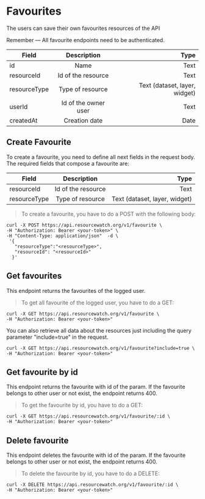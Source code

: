 # Favourites

The users can save their own favourites resources of the API

<aside class="notice">
Remember — All favourite endpoints need to be authenticated.
</aside>


| Field             | Description                                                                     | Type
| ------------------|:-----------------------------------------:                                      | -----:
| id                | Name                                                                            | Text
| resourceId        | Id of the resource                                                              | Text
| resourceType      | Type of resource                                                                | Text (dataset, layer, widget)
| userId            | Id of the owner user                                                            | Text
| createdAt         | Creation date                                                                   | Date



## Create Favourite

To create a favourite, you need to define all next fields in the request body. The required fields that compose a favourite are:

| Field             | Description                                                                     | Type
| ------------------|:-----------------------------------------:                                      | -----:
| resourceId        | Id of the resource                                                              | Text
| resourceType      | Type of resource                                                                | Text (dataset, layer, widget)


> To create a favourite, you have to do a POST with the following body:


```shell
curl -X POST https://api.resourcewatch.org/v1/favourite \
-H "Authorization: Bearer <your-token>" \
-H "Content-Type: application/json"  -d \
 '{
   "resourceType":"<resourceType>",
   "resourceId": "<resourceId>"
  }'
```

## Get favourites

This endpoint returns the favourites of the logged user.

> To get all favourite of the logged user, you have to do a GET:


```shell
curl -X GET https://api.resourcewatch.org/v1/favourite \
-H "Authorization: Bearer <your-token>"
```

You can also retrieve all data about the resources just including the query parameter "include=true" in the request.

```shell
curl -X GET https://api.resourcewatch.org/v1/favourite?include=true \
-H "Authorization: Bearer <your-token>"
```

## Get favourite by id

This endpoint returns the favourite with id of the param. If the favourite belongs to other user or not exist, the endpoint returns 400.

> To get the favourite by id, you have to do a GET:


```shell
curl -X GET https://api.resourcewatch.org/v1/favourite/:id \
-H "Authorization: Bearer <your-token>"
```

## Delete favourite

This endpoint deletes the favourite with id of the param. If the favourite belongs to other user or not exist, the endpoint returns 400.

> To delete the favourite by id, you have to do a DELETE:


```shell
curl -X DELETE https://api.resourcewatch.org/v1/favourite/:id \
-H "Authorization: Bearer <your-token>"
```
